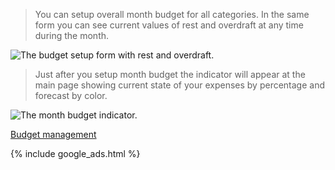 > You can setup overall month budget for all categories. In the same form you can see current values of rest and overdraft at any time during the month.

![The budget setup form with rest and overdraft.](https://dvmorozov.github.io/expenses/assets/images/2015-07-05_09h48_31.png)

> Just after you setup month budget the indicator will appear at the main page showing current state of your expenses by percentage and forecast by color.

![The month budget indicator.](https://dvmorozov.github.io/expenses/assets/images/2015-07-05_09h47_51.png)

[Budget management](https://dvmorozov.github.io/expenses/budget-management)

{% include google_ads.html %}

